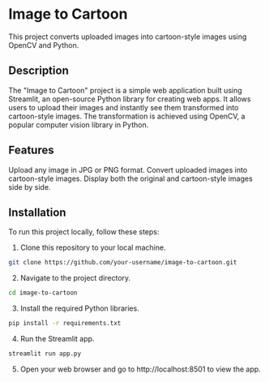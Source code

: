 # Image to Cartoon
This project converts uploaded images into cartoon-style images using OpenCV and Python.

## Description
The "Image to Cartoon" project is a simple web application built using Streamlit, an open-source Python library for creating web apps. 
It allows users to upload their images and instantly see them transformed into cartoon-style images. The transformation is achieved using OpenCV, a popular computer vision library in Python.

## Features
Upload any image in JPG or PNG format.
Convert uploaded images into cartoon-style images.
Display both the original and cartoon-style images side by side.

## Installation
To run this project locally, follow these steps:

1. Clone this repository to your local machine.
  ```bash
  git clone https://github.com/your-username/image-to-cartoon.git
  ```

2. Navigate to the project directory.
  ```bash
  cd image-to-cartoon
  ```

3. Install the required Python libraries.
  ```bash
  pip install -r requirements.txt
  ```

4. Run the Streamlit app.
  ```bash
  streamlit run app.py
  ```

5. Open your web browser and go to http://localhost:8501 to view the app.

